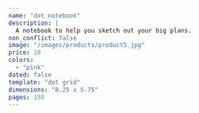 ```yaml
---
name: "dot notebook"
description: |
  A notebook to help you sketch out your big plans.
non_conflict: false
image: "/images/products/product5.jpg"
price: 10
colors:
  - "pink"
dated: false
template: "dot grid"
dimensions: "8.25 x 5.75"
pages: 150
---
```

